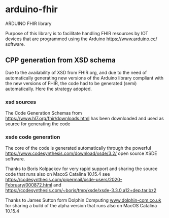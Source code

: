 # arduino-fhir
ARDUINO FHIR library

Purpose of this library is to facilitate handling FHIR resources by IOT devices that are programmed using the Arduino https://www.arduino.cc/ software.

## CPP generation from XSD schema

Due to the availability of XSD from FHIR.org, and due to the need of automatically generating new versions of the Arduino library compliant with the new versions of FHIR, the code had to be generated (semi) automatically. Here the strategy adopted.

### xsd sources

The Code Generation Schemas from https://www.hl7.org/fhir/downloads.html has been downloaded and used as source for generating the code

### xsde code generation

The core of the code is generated automatically through the powerful https://www.codesynthesis.com/download/xsde/3.2/ open source XSDE software. 

Thanks to Boris Kolpackov for very rapid support  and sharing the source code that runs also on MacoS Catalina 10.15.4 
see https://codesynthesis.com/pipermail/xsde-users/2020-February/000872.html and https://codesynthesis.com/~boris/tmp/xsde/xsde-3.3.0.a12+dep.tar.bz2

Thanks to James Sutton form Dolphin Computing www.dolphin-com.co.uk for sharing a build of the alpha version that runs also on MacOS Catalina 10.15.4

